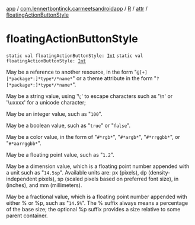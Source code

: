 [app](../../../index.md) / [com.lennertbontinck.carmeetsandroidapp](../../index.md) / [R](../index.md) / [attr](index.md) / [floatingActionButtonStyle](./floating-action-button-style.md)

# floatingActionButtonStyle

`static val floatingActionButtonStyle: `[`Int`](https://kotlinlang.org/api/latest/jvm/stdlib/kotlin/-int/index.html)
`static val floatingActionButtonStyle: `[`Int`](https://kotlinlang.org/api/latest/jvm/stdlib/kotlin/-int/index.html)

May be a reference to another resource, in the form "`@[+][*package*:]*type*/*name*`" or a theme attribute in the form "`?[*package*:]*type*/*name*`".

May be a string value, using '\\;' to escape characters such as '\\n' or '\\uxxxx' for a unicode character;

May be an integer value, such as "`100`".

May be a boolean value, such as "`true`" or "`false`".

May be a color value, in the form of "`#*rgb*`", "`#*argb*`", "`#*rrggbb*`", or "`#*aarrggbb*`".

May be a floating point value, such as "`1.2`".

May be a dimension value, which is a floating point number appended with a unit such as "`14.5sp`". Available units are: px (pixels), dp (density-independent pixels), sp (scaled pixels based on preferred font size), in (inches), and mm (millimeters).

May be a fractional value, which is a floating point number appended with either % or %p, such as "`14.5%`". The % suffix always means a percentage of the base size; the optional %p suffix provides a size relative to some parent container.

